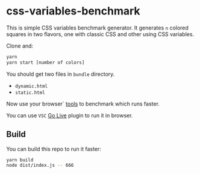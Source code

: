 # css-variables-benchmark

This is simple CSS variables benchmark generator. It generates `n` colored squares in two flavors, one with classic CSS and other using CSS variables. 

Clone and:

```bash
yarn 
yarn start [number of colors]
```

You should get two files in `bundle` directory.

* `dynamic.html`
* `static.html`

Now use your browser` [tools](https://developer.chrome.com/docs/devtools/evaluate-performance/) to benchmark which runs faster.

You can use `VSC` [Go Live](https://marketplace.visualstudio.com/items?itemName=ritwickdey.LiveServer) plugin to run it in browser.

## Build

You can build this repo to run it faster:

```bash
yarn build
node dist/index.js -- 666
```
